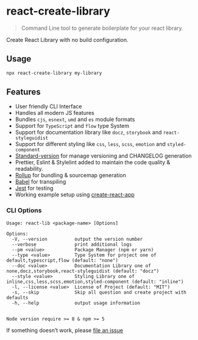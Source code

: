 # react-create-library

> Command Line tool to generate boilerplate for your react library.

Create React Library with no build configuration.

## Usage

```sh
npx react-create-library my-library
```

## Features

- User friendly CLI Interface
- Handles all modern JS features
- Bundles `cjs`, `esnext`, `umd` and `es` module formats
- Support for `TypeScript` and `flow` type System
- Support for documentation library like `docz`, `storybook` and `react-styleguidist`
- Support for different styling like `css`, `less`, `scss`, `emotion` and `styled-component`
- [Standard-version](https://www.npmjs.com/package/standard-version) for manage versioning and CHANGELOG generation
- Prettier, Eslint & Stylelint added to maintain the code quality & readability.
- [Rollup](https://rollupjs.org/) for bundling & sourcemap generation
- [Babel](https://babeljs.io/) for transpiling
- [Jest](https://facebook.github.io/jest/) for testing
- Working example setup using [create-react-app](https://github.com/facebook/create-react-app)

### CLI Options

```
Usage: react-lib <package-name> [Options]

Options:
  -V, --version          output the version number
  --verbose              print additional logs
  --pm <value>           Package Manager (npm or yarn)
  --type <value>         Type System for project one of default,typescript,flow (default: "none")
  --doc <value>          Documentation Library one of none,docz,storybook,react-styleguidist (default: "docz")
  --style <value>        Styling Library one of inline,css,less,scss,emotion,styled-component (default: "inline")
  -l, --license <value>  License of Project (default: "MIT")
  -s, --skip             Skip all question and create project with defaults
  -h, --help             output usage information


Node version require >= 8 & npm >= 5
```

If something doesn’t work, please [file an issue](https://github.com/wadehrarshpreet/react-lib/issues/new)
